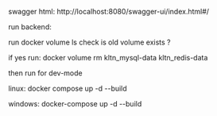 swagger html: http://localhost:8080/swagger-ui/index.html#/

run backend: 

run docker volume ls check is old volume exists ?

if yes run: docker volume rm kltn_mysql-data kltn_redis-data

then run for dev-mode

linux: docker compose up -d --build


windows: docker-compose up -d --build


